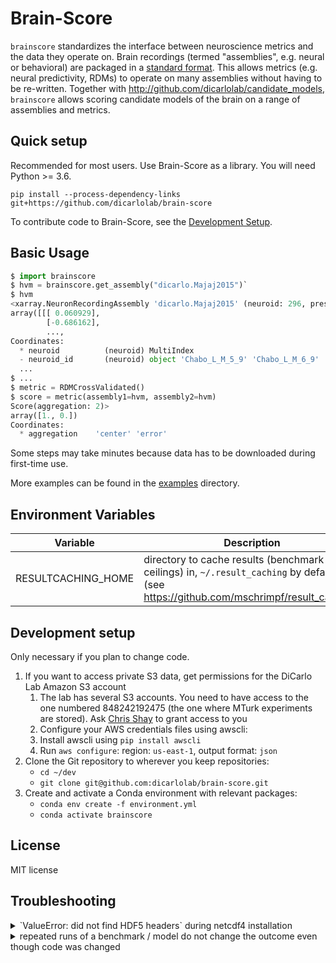 # Brain-Score

`brainscore` standardizes the interface between neuroscience metrics
and the data they operate on.
Brain recordings (termed "assemblies", e.g. neural or behavioral)
are packaged in a [standard format](http://xarray.pydata.org/).
This allows metrics (e.g. neural predictivity, RDMs) to operate
on many assemblies without having to be re-written.
Together with http://github.com/dicarlolab/candidate_models, `brainscore`
allows scoring candidate models of the brain on a range of assemblies and metrics.


## Quick setup

Recommended for most users. Use Brain-Score as a library. You will need Python >= 3.6.

`pip install --process-dependency-links git+https://github.com/dicarlolab/brain-score`

To contribute code to Brain-Score, see the [Development Setup](#development-setup).


## Basic Usage

```python
$ import brainscore
$ hvm = brainscore.get_assembly("dicarlo.Majaj2015")`
$ hvm
<xarray.NeuronRecordingAssembly 'dicarlo.Majaj2015' (neuroid: 296, presentation: 268800, time_bin: 1)>
array([[[ 0.060929],
        [-0.686162],
        ...,
Coordinates:
  * neuroid          (neuroid) MultiIndex
  - neuroid_id       (neuroid) object 'Chabo_L_M_5_9' 'Chabo_L_M_6_9' ...
  ...
$ ...
$ metric = RDMCrossValidated()
$ score = metric(assembly1=hvm, assembly2=hvm)
Score(aggregation: 2)>
array([1., 0.])
Coordinates:
  * aggregation    'center' 'error'
```

Some steps may take minutes because data has to be downloaded during first-time use.

More examples can be found in the [examples](examples/) directory.


## Environment Variables

| Variable               | Description                                                                                                                           |
|------------------------|---------------------------------------------------------------------------------------------------------------------------------------|
| RESULTCACHING_HOME     | directory to cache results (benchmark ceilings) in, `~/.result_caching` by default (see https://github.com/mschrimpf/result_caching) |


## Development setup

Only necessary if you plan to change code.

1. If you want to access private S3 data, get permissions for the DiCarlo Lab Amazon S3 account
    1. The lab has several S3 accounts. You need to have access to the one numbered 848242192475 (the one where MTurk experiments are stored). Ask [Chris Shay](cshay@mit.edu) to grant access to you
    2. Configure your AWS credentials files using awscli:
      1. Install awscli using `pip install awscli`
      2. Run `aws configure`: region: `us-east-1`, output format: `json`
2. Clone the Git repository to wherever you keep repositories:
    * `cd ~/dev`
    * `git clone git@github.com:dicarlolab/brain-score.git`
3. Create and activate a Conda environment with relevant packages:
    * `conda env create -f environment.yml`
    * `conda activate brainscore`


## License
MIT license


## Troubleshooting
<details>
<summary>`ValueError: did not find HDF5 headers` during netcdf4 installation</summary>
pip seems to fail properly setting up the HDF5_DIR required by netcdf4.
Use conda: `conda install netcdf4`
</details>

<details>
<summary>repeated runs of a benchmark / model do not change the outcome even though code was changed</summary>
results (scores, activations) are cached on disk using https://github.com/mschrimpf/result_caching.
Delete the corresponding file or directory to clear the cache.
</details>
